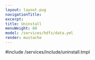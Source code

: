 ```yaml
---
layout: layout.pug
navigationTitle:
excerpt:
title: Uninstall
menuWeight: 60
model: /services/hdfs/data.yml
render: mustache
---
```


#include /services/include/uninstall.tmpl
